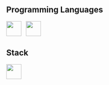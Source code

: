 ## Programming Languages

<img src="https://cdn.jsdelivr.net/gh/devicons/devicon/icons/javascript/javascript-original.svg" width="40" height="40"/> &nbsp;
<img src="https://cdn.jsdelivr.net/gh/devicons/devicon/icons/typescript/typescript-original.svg" width="40" height="40" />&nbsp;
          
## Stack 
<img src="https://cdn.jsdelivr.net/gh/devicons/devicon/icons/git/git-original.svg" width="40" height="40"/> &nbsp;

          
